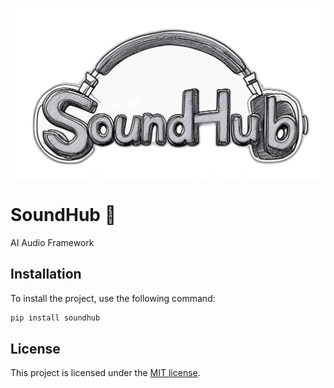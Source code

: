 
<p align="center">
  <img src="SoundHub.png" alt="SoundHub" style="display:block; margin:auto; width:700px;" />
</p>

# SoundHub 🎵

AI Audio Framework 

## Installation

To install the project, use the following command:

```python
pip install soundhub
```

## License

This project is licensed under the [MIT license](./LICENSE).
